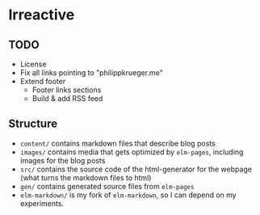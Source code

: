 # Irreactive


## TODO

* License
* Fix all links pointing to "philippkrueger.me"
* Extend footer
  * Footer links sections
  * Build & add RSS feed


## Structure

* `content/` contains markdown files that describe blog posts
* `images/` contains media that gets optimized by `elm-pages`, including images for the blog posts
* `src/` contains the source code of the html-generator for the webpage (what turns the markdown files to html)
* `gen/` contains generated source files from `elm-pages`
* `elm-markdown/` is my fork of `elm-markdown`, so I can depend on my experiments.
